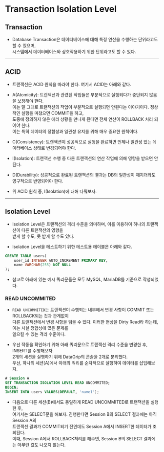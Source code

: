 # Transaction Isolation Level

<h2>Transaction</h2>

- Database Transaction은 데이터베이스에 대해 특정 연산을 수행하는 단위라고도 할 수 있으며,  
  시스템에서 데이터베이스와 상호작용하기 위한 단위라고도 할 수 있다.

<hr/>

<h2>ACID</h2>

- 트랜잭션은 ACID 원칙을 따라야 한다. 여기서 ACID는 아래와 같다.

- A(Atomicity): 트랜잭션과 관련된 작업들은 부분적으로 실행되다가 중단되지 않음을 보장해야 한다.  
  이는 말 그대로 트랜잭션의 작업이 부분적으로 실행되면 안된다는 이야기이다. 정상적인 실행을 마쳤으면 COMMIT을 하고,  
  도중에 정의하지 않은 에러 상황을 만나게 된다면 전체 연산이 ROLLBACK 처리 되어야 한다.  
  이는 특히 데이터의 정합성과 일관성 유지를 위해 매우 중요한 원칙이다.

- C(Consistency): 트랜잭션이 성공적으로 실행을 완료하면 언제나 일관성 있는 데이터베이스 상태로 변경되어야 한다.

- I(Isolation): 트랜잭션 수행 중 다른 트랜잭션의 연산 작업에 의해 영향을 받으면 안된다.

- D(Durability): 성공적으로 완료된 트랜잭션의 결과는 DB의 일관성이 깨지더라도 영구적으로 반영되어야 한다.

- 위 ACID 원칙 중, I(Isolation)에 대해 다뤄보자.

<hr/>

<h2>Isolation Level</h2>

- Isolation Level은 트랜잭션의 격리 수준을 의미하며, 이를 이용하여 하나의 트랜잭션이 다른 트랜잭션의 영향을  
  받게 할 수도, 못 받게 할 수도 있다.

- Isolation Level을 테스트하기 위한 테스트용 테이블은 아래와 같다.

```sql
CREATE TABLE users(
	user_id INTEGER AUTO_INCREMENT PRIMARY KEY,
	name VARCHAR(255) NOT NULL
);
```

- 참고로 아래에 있는 예시 쿼리문들은 모두 MySQL, MariaDB를 기준으로 작성되었다.

<h3>READ UNCOMMITED</h3>

- `READ UNCOMMITED`는 트랜잭션이 수행되는 내부에서 변경 사항이 COMMIT 또는 ROLLBACK되는 것과 관계없이  
  다른 트랜잭션에서 변경 사항을 읽을 수 있다. 이러한 현상을 Dirty Read라 하는데, 이는 사실 정합성에 많은 문제를  
  일으킬 수 있는 격리 수준이다.

- 우선 작동을 확인하기 위해 아래 쿼리문으로 트랜잭션 격리 수준을 변경한 후, INSERT를 수행해보자.  
  2개의 세션을 실행하기 위해 DataGrip의 콘솔을 2개로 분리했다.  
  우선, 하나의 세션(A)에서 아래의 쿼리를 순차적으로 실행하여 데이터를 삽입해보자.

```sql
# Session A
SET TRANSACTION ISOLATION LEVEL READ UNCOMMITED;
BEGIN;
INSERT INTO users VALUES(DEFAULT, 'name1');
```

- 다음으로 다른 세션(B)에서도 동일하게 READ UNCOMMITED로 트랜잭션을 실행 한 후,  
  여기서는 SELECT문을 해보자. 진행한다면 Session B의 SELECT 결과에는 아직 Session A의  
  트랜잭션 결과가 COMMIT되기 전인데도 Session A에서 INSERT한 데이터가 조회된다.  
  이때, Session A에서 ROLLBACK처리를 해주면, Session B의 SELECT 결과에는 아무런 값도 나오지 않는다.
